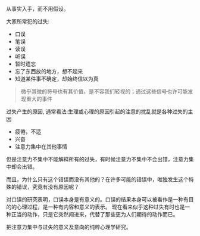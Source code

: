 从事实入手，而不用假设。


大家所常犯的过失:
+ 口误
+ 笔误
+ 读误
+ 听误
+ 暂时遗忘
+ 忘了东西放的地方，想不起来
+ 知道某件事不确定，却始终信以为真


> 微乎其微的符号也有其价值，是不容我们轻视的；通过这些信号也许可能发现重大的事件

过失产生的原因, 通常看法:生理或心理的原因引起的注意的扰乱就是各种过失的主因
+ 疲倦，不适
+ 兴奋
+ 注意力集中在其他事情

但是注意力不集中不能解释所有的过失，有时候注意力不集中不会出错，注意力集中却会出错。

而且，为什么只有这个错误而没有其他的？在许多可能的错误中，唯独发生这个特殊的错误，究竟有没有原因呢？

对口误的研究表明，口误本身是有意义的。口误的结果本身可以被看作是一种有目的的心理过程，是一种有内容和意义的表示。 现在看来似乎这种过失有时也是一种正当的动作，只是它突然闯进来，代替了那些更为人们期待的动作而已。

把注意力集中与过失的意义及意向的纯粹心理学研究。




